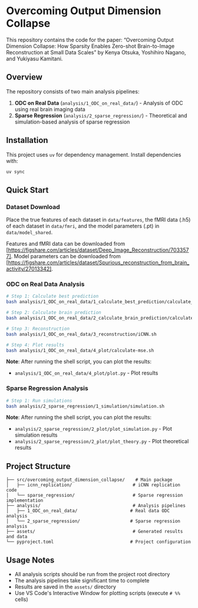 # Overcoming Output Dimension Collapse

This repository contains the code for the paper:
“Overcoming Output Dimension Collapse: How Sparsity Enables Zero-shot Brain-to-Image Reconstruction at Small Data Scales” by Kenya Otsuka, Yoshihiro Nagano, and Yukiyasu Kamitani.

## Overview

The repository consists of two main analysis pipelines:

1. **ODC on Real Data** (`analysis/1_ODC_on_real_data/`) - Analysis of ODC using real brain imaging data
2. **Sparse Regression** (`analysis/2_sparse_regression/`) - Theoretical and simulation-based analysis of sparse regression

## Installation

This project uses `uv` for dependency management. Install dependencies with:

```bash
uv sync
```

## Quick Start

### Dataset Download

Place the true features of each dataset in `data/features`, the fMRI data (.h5) of each dataset in `data/fmri`, and the model parameters (.pt) in `data/model_shared`.

Features and fMRI data can be downloaded from [https://figshare.com/articles/dataset/Deep_Image_Reconstruction/7033577]. Model parameters can be downloaded from [https://figshare.com/articles/dataset/Spurious_reconstruction_from_brain_activity/27013342].

### ODC on Real Data Analysis

```bash
# Step 1: Calculate best prediction
bash analysis/1_ODC_on_real_data/1_calculate_best_prediction/calculate_best_prediction.sh

# Step 2: Calculate brain prediction
bash analysis/1_ODC_on_real_data/2_calculate_brain_prediction/calculate_brain_prediction.sh

# Step 3: Reconstruction
bash analysis/1_ODC_on_real_data/3_reconstruction/iCNN.sh

# Step 4: Plot results
bash analysis/1_ODC_on_real_data/4_plot/calculate-mse.sh
```

**Note**: After running the shell script, you can plot the results:

- `analysis/1_ODC_on_real_data/4_plot/plot.py` - Plot results

### Sparse Regression Analysis

```bash
# Step 1: Run simulations
bash analysis/2_sparse_regression/1_simulation/simulation.sh
```

**Note**: After running the shell script, you can plot the results:

- `analysis/2_sparse_regression/2_plot/plot_simulation.py` - Plot simulation results
- `analysis/2_sparse_regression/2_plot/plot_theory.py` - Plot theoretical results

## Project Structure

```
├── src/overcoming_output_dimension_collapse/    # Main package
│   ├── icnn_replication/                       # iCNN replication code
│   └── sparse_regression/                      # Sparse regression implementation
├── analysis/                                   # Analysis pipelines
│   ├── 1_ODC_on_real_data/                    # Real data ODC analysis
│   └── 2_sparse_regression/                   # Sparse regression analysis
├── assets/                                     # Generated results and data
└── pyproject.toml                             # Project configuration
```

## Usage Notes

- All analysis scripts should be run from the project root directory
- The analysis pipelines take significant time to complete
- Results are saved in the `assets/` directory
- Use VS Code's Interactive Window for plotting scripts (execute `# %%` cells)

